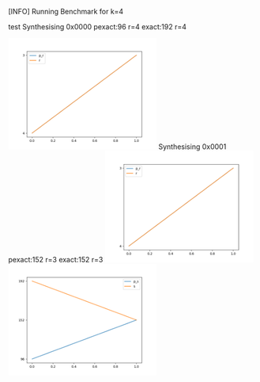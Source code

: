 [INFO] Running Benchmark for k=4

test
Synthesising 0x0000 pexact:96 r=4 exact:192 r=4

<img src=benchmark_r.png width=300 heigth=300>
Synthesising 0x0001 pexact:152 r=3 exact:152 r=3

<img src=benchmark_r.png width=300 heigth=300>

<img src=benchmark_s.png width=300 heigth=300>

